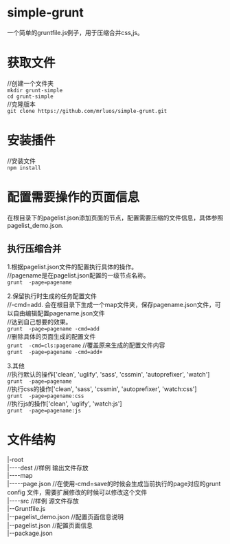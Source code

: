 # simple-grunt
一个简单的gruntfile.js例子，用于压缩合并css,js。

# 获取文件  
//创建一个文件夹  
`mkdir grunt-simple`  
`cd grunt-simple`  
//克隆版本  
`git clone https://github.com/mrluos/simple-grunt.git`

# 安装插件
//安装文件  
`npm install`

# 配置需要操作的页面信息
在根目录下的pagelist.json添加页面的节点，配置需要压缩的文件信息，具体参照pagelist_demo.json.  

## 执行压缩合并  
1.根据pagelist.json文件的配置执行具体的操作。  
//pagename是在pagelist.json配置的一级节点名称。  
`grunt  -page=pagename`

2.保留执行时生成的任务配置文件  
//-cmd=add. 会在根目录下生成一个map文件夹，保存pagename.json文件，可以自由编辑配置pagename.json文件  
//达到自己想要的效果。  
`grunt  -page=pagename -cmd=add`  
//删除具体的页面生成的配置文件  
`grunt  -cmd=cls:pagename` 
//覆盖原来生成的配置文件内容  
`grunt  -page=pagename -cmd=add+`

3.其他  
//执行默认的操作['clean', 'uglify', 'sass', 'cssmin', 'autoprefixer', 'watch']  
`grunt  -page=pagename `  
//执行css的操作['clean', 'sass', 'cssmin', 'autoprefixer', 'watch:css']  
`grunt  -page=pagename:css`  
//执行js的操作['clean', 'uglify', 'watch:js']  
`grunt  -page=pagename:js`

# 文件结构  
|-root  
|----dest //样例 输出文件存放  
|----map   
|-----page.json //在使用-cmd=save的时候会生成当前执行的page对应的grunt config 文件，需要扩展修改的时候可以修改这个文件  
|----src //样例 源文件存放  
|--Gruntfile.js  
|--pagelist_demo.json //配置页面信息说明  
|--pagelist.json //配置页面信息  
|--package.json   
